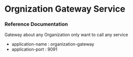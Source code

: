 # Orgnization Gateway Service

### Reference Documentation
Gateway about any Organization only want to call any service

* application-name : organization-gateway
* application-port : 9091